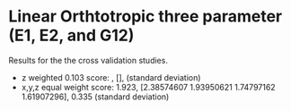 # Linear Orthtotropic three parameter (E1, E2, and G12)

Results for the the cross validation studies.

- z weighted 0.103 score: , [],  (standard deviation)
- x,y,z equal weight score: 1.923, [2.38574607 1.93950621 1.74797162 1.61907296], 0.335 (standard deviation)